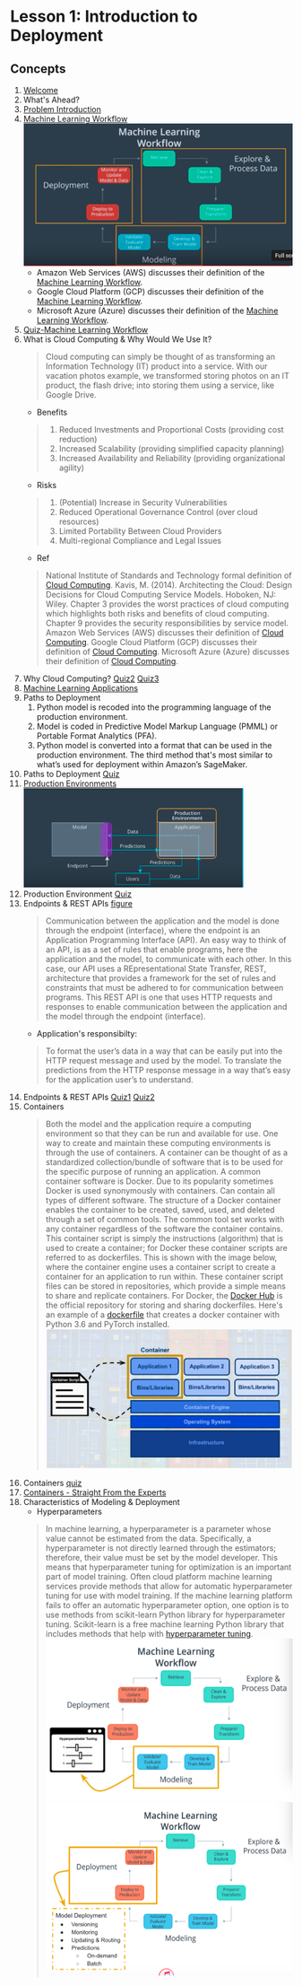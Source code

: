 # Lesson 1: Introduction to Deployment

## Concepts

1. [Welcome](https://www.youtube.com/watch?v=jQ2IZzga8Nw)
1. What's Ahead?
1. [Problem Introduction](https://www.youtube.com/watch?time_continue=19&v=-ZtVV7RvGYY)
1. [Machine Learning Workflow](https://www.youtube.com/watch?time_continue=2&v=ku_96X6TZas)
![workflow](images/workflow.png)	
	* Amazon Web Services (AWS) discusses their definition of the [Machine Learning Workflow](https://docs.aws.amazon.com/sagemaker/latest/dg/how-it-works-mlconcepts.html).
	* Google Cloud Platform (GCP) discusses their definition of the [Machine Learning Workflow](https://cloud.google.com/ml-engine/docs/tensorflow/ml-solutions-overview).
	* Microsoft Azure (Azure) discusses their definition of the [Machine Learning Workflow](https://docs.microsoft.com/en-us/azure/machine-learning/service/overview-what-is-azure-ml).
1. [Quiz-Machine Learning Workflow](images/quiz1.png)
1. What is Cloud Computing & Why Would We Use It?
	> Cloud computing can simply be thought of as transforming an Information Technology (IT) product into a service. With our vacation photos example, we transformed storing photos on an IT product, the flash drive; into storing them using a service, like Google Drive.
	* Benefits
	> 1. Reduced Investments and Proportional Costs (providing cost reduction)
	> 1. Increased Scalability (providing simplified capacity planning)
	> 1. Increased Availability and Reliability (providing organizational agility)
	* Risks
	> 1. (Potential) Increase in Security Vulnerabilities 
	> 1. Reduced Operational Governance Control (over cloud resources)
	> 1. Limited Portability Between Cloud Providers
	> 1. Multi-regional Compliance and Legal Issues
	* Ref
	> National Institute of Standards and Technology formal definition of [Cloud Computing](https://csrc.nist.gov/publications/detail/sp/800-145/final).
	> Kavis, M. (2014). Architecting the Cloud: Design Decisions for Cloud Computing Service Models. Hoboken, NJ: Wiley. Chapter 3 provides the worst practices of cloud computing which highlights both risks and benefits of cloud computing. Chapter 9 provides the security responsibilities by service model.
	> Amazon Web Services (AWS) discusses their definition of [Cloud Computing](https://aws.amazon.com/what-is-cloud-computing/).
	> Google Cloud Platform (GCP) discusses their definition of [Cloud Computing](https://cloud.google.com/what-is-cloud-computing/).
	> Microsoft Azure (Azure) discusses their definition of [Cloud Computing](https://azure.microsoft.com/en-us/overview/what-is-cloud-computing/).
1. Why Cloud Computing? [Quiz2](images/quiz2.png) [Quiz3](images/quiz3.png)
1. [Machine Learning Applications](https://www.youtube.com/watch?time_continue=25&v=Q4rgQo6ofoc)
1. Paths to Deployment
	1. Python model is recoded into the programming language of the production environment.
 	1. Model is coded in Predictive Model Markup Language (PMML) or Portable Format Analytics (PFA).
 	1. Python model is converted into a format that can be used in the production environment. The third method that's most similar to what’s used for deployment within Amazon’s SageMaker.
1. Paths to Deployment [Quiz](images/quiz4.png)
1. [Production Environments](https://www.youtube.com/watch?time_continue=19&v=BH23Me3bbF4)  
	![Production Environment](images/production.png)
1. Production Environment [Quiz](images/quiz5.png)
1. Endpoints & REST APIs [figure](images/endpoint.png)
	> Communication between the application and the model is done through the endpoint (interface), where the endpoint is an Application Programming Interface (API).
	> An easy way to think of an API, is as a set of rules that enable programs, here the application and the model, to communicate with each other.
	> In this case, our API uses a REpresentational State Transfer, REST, architecture that provides a framework for the set of rules and constraints that must be adhered to for communication between programs.
	> This REST API is one that uses HTTP requests and responses to enable communication between the application and the model through the endpoint (interface).
	* Application's responsibilty:
	> To format the user’s data in a way that can be easily put into the HTTP request message and used by the model.
	> To translate the predictions from the HTTP response message in a way that’s easy for the application user’s to understand.
1. Endpoints & REST APIs [Quiz1](images/quiz6.png) [Quiz2](images/quiz7.png)
1. Containers
	> Both the model and the application require a computing environment so that they can be run and available for use. One way to create and maintain these computing environments is through the use of containers.
	> A container can be thought of as a standardized collection/bundle of software that is to be used for the specific purpose of running an application.
	> A common container software is Docker. Due to its popularity sometimes Docker is used synonymously with containers.
	> Can contain all types of different software.
	> The structure of a Docker container enables the container to be created, saved, used, and deleted through a set of common tools.
	> The common tool set works with any container regardless of the software the container contains.
	> This container script is simply the instructions (algorithm) that is used to create a container; for Docker these container scripts are referred to as dockerfiles.
	> This is shown with the image below, where the container engine uses a container script to create a container for an application to run within. These container script files can be stored in repositories, which provide a simple means to share and replicate containers. For Docker, the [Docker Hub](https://hub.docker.com/explore/) is the official repository for storing and sharing dockerfiles. Here's an example of a [dockerfile](https://github.com/pytorch/pytorch/blob/master/docker/pytorch/Dockerfile) that creates a docker container with Python 3.6 and PyTorch installed.
		![Container](images/container.png)
1. Containers [quiz](images/quiz8.png)
1. [Containers - Straight From the Experts](https://www.youtube.com/watch?v=XimuK3WHOH4)
1. Characteristics of Modeling & Deployment
	* Hyperparameters
	> In machine learning, a hyperparameter is a parameter whose value cannot be estimated from the data.
	> Specifically, a hyperparameter is not directly learned through the estimators; therefore, their value must be set by the model developer.
	> This means that hyperparameter tuning for optimization is an important part of model training.
	> Often cloud platform machine learning services provide methods that allow for automatic hyperparameter tuning for use with model training.
	> If the machine learning platform fails to offer an automatic hyperparameter option, one option is to use methods from scikit-learn Python library for hyperparameter tuning. Scikit-learn is a free machine learning Python library that includes methods that help with [hyperparameter tuning](https://scikit-learn.org/stable/modules/grid_search.html#).
		![Hyper-parameters](images/modeling.png)
		![Deployment](images/deployment.png)




